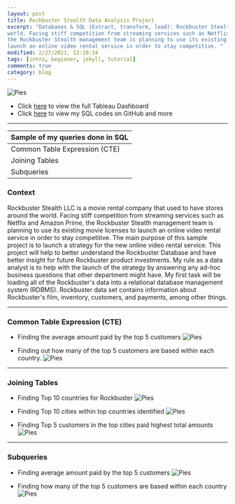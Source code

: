 ```yaml
---
layout: post
title: Rockbuster Stealth Data Analysis Project 
excerpt: "Databases & SQL (Extract, transform, load): Rockbuster Stealth LLC is a movie rental company that used to have stores around the
world. Facing stiff competition from streaming services such as Netflix and Amazon Prime,
the Rockbuster Stealth management team is planning to use its existing movie licenses to
launch an online video rental service in order to stay competitive. "
modified: 2/27/2021, 12:10:34
tags: [intro, beginner, jekyll, tutorial]
comments: true
category: blog
---
```



![Pies](https://morwarid1.github.io/images/Rockbuster/RDMS.png) 

- Click [here](https://public.tableau.com/profile/morwarid.najafizada#!/vizhome/RockbusterStealthDataAnalysisProject/Rockbuster) to view the full Tableau Dashboard 
- Click [here](https://github.com/morwarid1/Rockbuster-Stealth-Data-Analysis-Project) to view my SQL codes on GitHub and more

--------------

Sample of my queries done in SQL  | 
------------ | 
Common Table Expression (CTE) |
Joining Tables | 
Subqueries |
### Context 

Rockbuster Stealth LLC is a movie rental company that used to have stores around the
world. Facing stiff competition from streaming services such as Netflix and Amazon Prime,
the Rockbuster Stealth management team is planning to use its existing movie licenses to
launch an online video rental service in order to stay competitive. The main purpose of this sample project is to launch a strategy for the new online video rental service. This project will help to better understand the Rockbuster Database and have better insight for future Rockbuster product investments. My rule as a data analyst is to help with the launch of the strategy by answering any ad-hoc business questions that other department might have. My first task will be loading all of the Rockbuster's data into a relational database management system (RDBMS). Rockbuster data set contains information about Rockbuster's film, inventory, customers, and payments, among other things.


---------------------------------
### Common Table Expression (CTE)
- Finding the average amount paid by the top 5 customers 
![Pies](https://morwarid1.github.io/images/Rockbuster/CTE_1.png) 

- Finding out how many of the top 5 customers are based within each country. 
![Pies](https://morwarid1.github.io/images/Rockbuster/CTE_2.png) 

---------------
### Joining Tables
- Finding Top 10 countries for Rockbuster
![Pies](https://morwarid1.github.io/images/Rockbuster/JT_1.png) 

- Finding Top 10 cities within top countries identified
![Pies](https://morwarid1.github.io/images/Rockbuster/JT_2.png) 

- Finding Top 5 customers in the top cities paid highest total amounts
![Pies](https://morwarid1.github.io/images/Rockbuster/JT_3.png) 

---------------
### Subqueries
- Finding average amount paid by the top 5 customers
![Pies](https://morwarid1.github.io/images/Rockbuster/SQ_1.png) 

- Finding how many of the top 5 customers are based within each country
![Pies](https://morwarid1.github.io/images/Rockbuster/SQ_2.png) 
